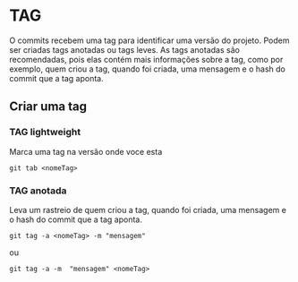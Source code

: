 # TAG
O commits recebem uma tag para identificar uma versão do projeto.
Podem ser criadas tags anotadas ou tags leves. As tags anotadas são recomendadas, pois elas contém mais informações sobre a tag, como por exemplo, quem criou a tag, quando foi criada, uma mensagem e o hash do commit que a tag aponta.

## Criar uma tag
### TAG lightweight
Marca uma tag na versão onde voce esta
``` 
git tab <nomeTag>
```
### TAG anotada
Leva um rastreio de quem criou a tag, quando foi criada, uma mensagem e o hash do commit que a tag aponta.
```
git tag -a <nomeTag> -m "mensagem"
```
ou
```
git tag -a -m  "mensagem" <nomeTag>
```
